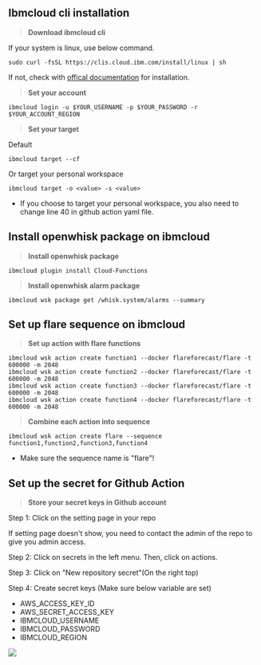 ## Ibmcloud cli installation

> **Download ibmcloud cli**

If your system is linux, use below command.

```shell
sudo curl -fsSL https://clis.cloud.ibm.com/install/linux | sh
```

If not, check with [offical documentation](https://https://cloud.ibm.com/docs/cli?topic=cli-getting-started) for installation.

> **Set your account**

```shell
ibmcloud login -u $YOUR_USERNAME -p $YOUR_PASSWORD -r $YOUR_ACCOUNT_REGION
```

> **Set your target**

Default

```shell
ibmcloud target --cf
```

Or target your personal workspace

```shell
ibmcloud target -o <value> -s <value>
```
* If you choose to target your personal workspace, you also need to change line 40 in github action yaml file.

## Install openwhisk package on ibmcloud

> **Install openwhisk package**

```shell
ibmcloud plugin install Cloud-Functions
```

> **Install openwhisk alarm package**

```shell
ibmcloud wsk package get /whisk.system/alarms --summary
```

## Set up flare sequence on ibmcloud

> **Set up action with flare functions**

```shell
ibmcloud wsk action create function1 --docker flareforecast/flare -t 600000 -m 2048
ibmcloud wsk action create function2 --docker flareforecast/flare -t 600000 -m 2048
ibmcloud wsk action create function3 --docker flareforecast/flare -t 600000 -m 2048
ibmcloud wsk action create function4 --docker flareforecast/flare -t 600000 -m 2048
```

> **Combine each action into sequence**

```
ibmcloud wsk action create flare --sequence function1,function2,function3,function4
```

* Make sure the sequence name is "flare"!


## Set up the secret for Github Action ##
> **Store your secret keys in Github account**

Step 1: Click on the setting page in your repo

If setting page doesn't show, you need to contact the admin of the repo to give you admin access.

Step 2: Click on secrets in the left menu. Then, click on actions.

Step 3: Click on "New repository secret"(On the right top)

Step 4: Create secret keys (Make sure below variable are set)
* AWS_ACCESS_KEY_ID
* AWS_SECRET_ACCESS_KEY
* IBMCLOUD_USERNAME
* IBMCLOUD_PASSWORD
* IBMCLOUD_REGION

![](https://i.imgur.com/Gc2bu11.png)